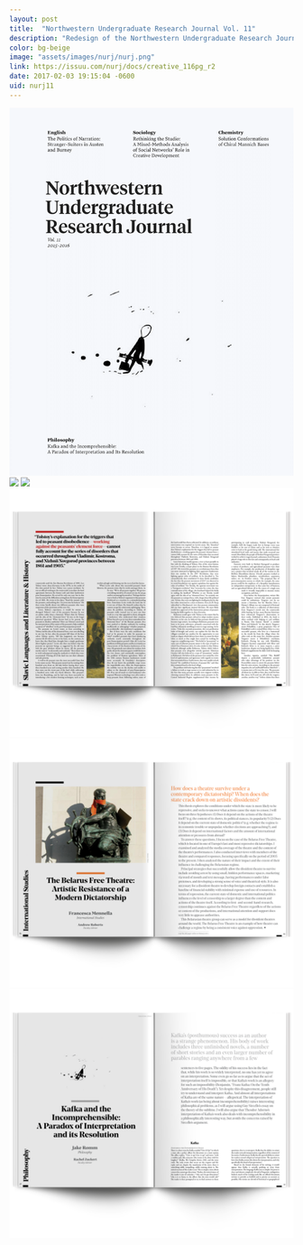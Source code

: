 ```yaml
---
layout: post
title:  "Northwestern Undergraduate Research Journal Vol. 11"
description: "Redesign of the Northwestern Undergraduate Research Journal."
color: bg-beige
image: "assets/images/nurj/nurj.png"
link: https://issuu.com/nurj/docs/creative_116pg_r2
date: 2017-02-03 19:15:04 -0600
uid: nurj11
---
```

![](/assets/images/nurj/nurj.png)
![](/assets/images/nurj/spread-1.png)
![](/assets/images/nurj/spread-2.png)
![](/assets/images/nurj/spread-3.png)
![](/assets/images/nurj/spread-4.png)
![](/assets/images/nurj/spread-5.png)
